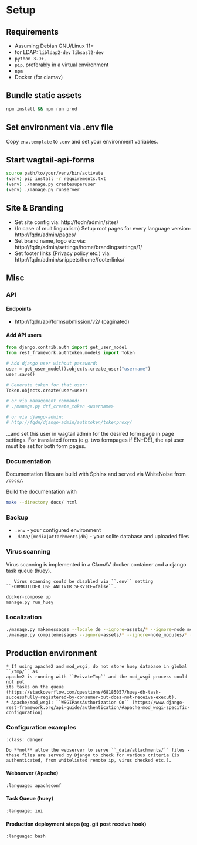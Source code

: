 # Setup

## Requirements

* Assuming Debian GNU/Linux 11+
* for LDAP: `libldap2-dev` `libsasl2-dev`
* ``python 3.9+,``
* ``pip``, preferably in a virtual environment
* ``npm``
* Docker (for clamav)

## Bundle static assets

```bash
npm install && npm run prod
```

## Set environment via .env file

Copy ``env.template`` to ``.env`` and set your environment variables. 

## Start wagtail-api-forms

```bash
source path/to/your/venv/bin/activate
(venv) pip install -r requirements.txt
(venv) ./manage.py createsuperuser
(venv) ./manage.py runserver
```

## Site & Branding

* Set site config via: http://fqdn/admin/sites/
* (In case of multilingualism) Setup root pages for every language version: http://fqdn/admin/pages/
* Set brand name, logo etc via: http://fqdn/admin/settings/home/brandingsettings/1/
* Set footer links (Privacy policy etc.) via: http://fqdn/admin/snippets/home/footerlinks/

## Misc

### API

#### Endpoints

* http://fqdn/api/formsubmission/v2/ (paginated)

#### Add API users

```python
from django.contrib.auth import get_user_model
from rest_framework.authtoken.models import Token

# Add django user without password:
user = get_user_model().objects.create_user("username")
user.save()

# Generate token for that user:
Token.objects.create(user=user)

# or via management command:
# ./manage.py drf_create_token <username>

# or via django-admin:
# http://fqdn/django-admin/authtoken/tokenproxy/
```

...and set this user in wagtail admin for the desired form page in page settings.
For translated forms (e.g. two formpages if EN+DE), the api user must be set for both form pages.

### Documentation

Documentation files are build with Sphinx and served via WhiteNoise from `/docs/`.

Build the documentation with

```bash
make --directory docs/ html
```

### Backup

* ``.env`` - your configured environment
* ``_data/[media|attachments|db]`` - your sqlite database and uploaded files

### Virus scanning

Virus scanning is implemented in a ClamAV docker container and a django task queue (huey).

```{note}
   Virus scanning could be disabled via ``.env`` setting ``FORMBUILDER_USE_ANTIVIR_SERVICE=false``.
```

```bash
docker-compose up
manage.py run_huey
```

### Localization

```bash
./manage.py makemessages --locale de --ignore=assets/* --ignore=node_modules/* --ignore=staticfiles/* --ignore=.venv/*
./manage.py compilemessages --ignore=assets/* --ignore=node_modules/* --ignore=staticfiles/* --ignore=.venv/*
```

## Production environment

```{admonition} Apache+mod_wsgi
* If using apache2 and mod_wsgi, do not store huey database in global ``/tmp/`` as
apache2 is running with ``PrivateTmp`` and the mod_wsgi process could not put
its tasks on the queue (https://stackoverflow.com/questions/68185057/huey-db-task-successfully-registered-by-consumer-but-does-not-receive-execut).
* Apache/mod_wsgi: ``WSGIPassAuthorization On`` (https://www.django-rest-framework.org/api-guide/authentication/#apache-mod_wsgi-specific-configuration)
```

### Configuration examples

```{admonition} Webserver and media /attachments directory
:class: danger

Do **not** allow the webserver to serve ``_data/attachments/`` files - these files are served by Django to check for various criteria (is authenticated, from whitelisted remote ip, virus checked etc.).
```

#### Webserver (Apache)

```{literalinclude} configs/apache.conf
:language: apacheconf
```

#### Task Queue (huey)

```{literalinclude} configs/wagtailapiforms-huey.service
:language: ini
```

#### Production deployment steps (eg. git post receive hook) 

```{literalinclude} configs/git-post-receive-hook.sh
:language: bash
```
